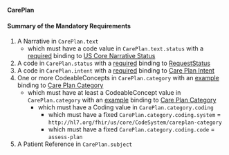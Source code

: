 
**CarePlan**

#### Summary of the Mandatory Requirements
1.  A  Narrative  in `CarePlan.text`
      - which must have a  code value  in `CarePlan.text.status`
with a [required](http://hl7.org/fhir/R4/terminologies.html#required)
 binding to [US Core Narrative Status](ValueSet-us-core-narrative-status.html)
1.  A  code  in `CarePlan.status`
with a [required](http://hl7.org/fhir/R4/terminologies.html#required)
 binding to [RequestStatus](http://hl7.org/fhir/ValueSet/request-status)
1.  A  code  in `CarePlan.intent`
with a [required](http://hl7.org/fhir/R4/terminologies.html#required)
 binding to [Care Plan Intent](http://hl7.org/fhir/ValueSet/care-plan-intent)
1. One or more  CodeableConcepts  in `CarePlan.category`
with an [example](http://hl7.org/fhir/R4/terminologies.html#example)
 binding to [Care Plan Category](http://hl7.org/fhir/ValueSet/care-plan-category)
   - which must have at least  a  CodeableConcept value  in `CarePlan.category`
with an [example](http://hl7.org/fhir/R4/terminologies.html#example)
 binding to [Care Plan Category](http://hl7.org/fhir/ValueSet/care-plan-category)
      - which must have a  Coding value  in `CarePlan.category.coding`
         - which must have a fixed `CarePlan.category.coding.system` = `http://hl7.org/fhir/us/core/CodeSystem/careplan-category`
         - which must have a fixed `CarePlan.category.coding.code` = `assess-plan`
1.  A Patient Reference  in `CarePlan.subject`
